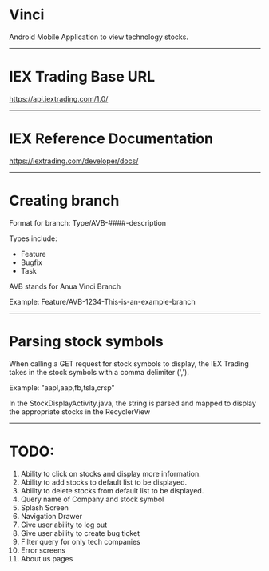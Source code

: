 # Vinci
Android Mobile Application to view technology stocks.

-----------------------------------------------------------

# IEX Trading Base URL

https://api.iextrading.com/1.0/

-----------------------------------------------------------
 
# IEX Reference Documentation

https://iextrading.com/developer/docs/

-----------------------------------------------------------

# Creating branch

Format for branch: Type/AVB-####-description

Types include:
  - Feature
  - Bugfix
  - Task
  
 AVB stands for Anua Vinci Branch
 
 Example: Feature/AVB-1234-This-is-an-example-branch
 
-----------------------------------------------------------

# Parsing stock symbols

When calling a GET request for stock symbols to display, the IEX Trading takes in the stock symbols with a comma delimiter (',').

Example: "aapl,aap,fb,tsla,crsp"

In the StockDisplayActivity.java, the string is parsed and mapped to display the appropriate stocks in the RecyclerView

-----------------------------------------------------------

# TODO:

1. Ability to click on stocks and display more information.
2. Ability to add stocks to default list to be displayed.
3. Ability to delete stocks from default list to be displayed.
4. Query name of Company and stock symbol
5. Splash Screen
6. Navigation Drawer
7. Give user ability to log out
8. Give user ability to create bug ticket
9. Filter query for only tech companies
10. Error screens 
11. About us pages
